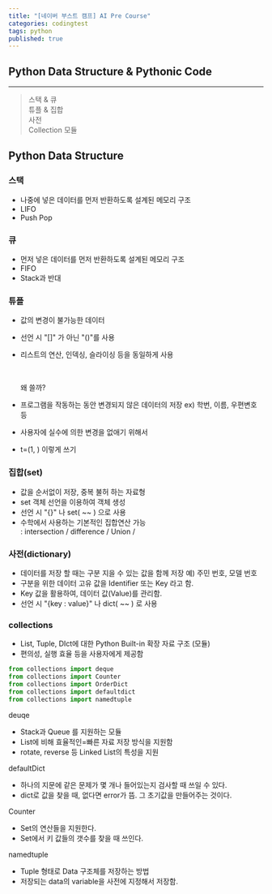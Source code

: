 ```yaml
---
title: "[네이버 부스트 캠프] AI Pre Course"
categories: codingtest
tags: python
published: true
---
```


## Python Data Structure & Pythonic Code

---

> 스택 & 큐  
> 튜플 & 집합  
> 사전  
> Collection 모듈

## Python Data Structure

### 스택

- 나중에 넣은 데이터를 먼저 반환하도록 설계된 메모리 구조
- LIFO
- Push Pop

### 큐

- 먼저 넣은 데이터를 먼저 반환하도록 설계된 메모리 구조
- FIFO
- Stack과 반대

### 튜플

- 값의 변경이 불가능한 데이터
- 선언 시 "[]" 가 아닌 "()"를 사용
- 리스트의 연산, 인덱싱, 슬라이싱 등을 동일하게 사용

  <br>

  왜 쓸까?

- 프로그램을 작동하는 동안 변경되지 않은 데이터의 저장
  ex) 학번, 이름, 우편변호 등
- 사용자에 실수에 의한 변경을 없애기 위해서
- t=(1, ) 이렇게 쓰기

### 집합(set)

- 값을 순서없이 저장, 중복 불허 하는 자료형
- set 객체 선언을 이용하여 객체 생성
- 선언 시 "{}" 나 set( ~~ ) 으로 사용
- 수학에서 사용하는 기본적인 집합연산 가능  
   : intersection / difference / Union /

### 사전(dictionary)

- 데이터를 저장 할 때는 구분 지을 수 있는 값을 함께 저장
  예) 주민 번호, 모델 번호
- 구분을 위한 데이터 고유 값을 Identifier 또는 Key 라고 함.
- Key 값을 활용하여, 데이터 값(Value)를 관리함.
- 선언 시 "{key : value}" 나 dict( ~~ ) 로 사용

### collections

- List, Tuple, DIct에 대한 Python Built-in 확장 자료 구조 (모듈)
- 편의성, 실행 효율 등을 사용자에게 제공함

```python
from collections import deque
from collections import Counter
from collections import OrderDict
from collections import defaultdict
from collections import namedtuple
```

deuqe

- Stack과 Queue 를 지원하는 모듈
- List에 비해 효율적인=빠른 자료 저장 방식을 지원함
- rotate, reverse 등 Linked List의 특성을 지원

defaultDict

- 하나의 지문에 같은 문제가 몇 개나 들어있는지 검사할 때 쓰일 수 있다.
- dict로 값을 찾을 때, 없다면 error가 뜸. 그 초기값을 만들어주는 것이다.

Counter

- Set의 연산들을 지원한다.
- Set에서 키 값들의 갯수를 찾을 때 쓰인다.

namedtuple

- Tuple 형태로 Data 구조체를 저장하는 방법
- 저장되는 data의 variable을 사전에 지정해서 저장함.
